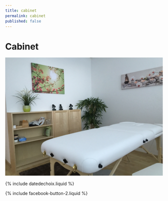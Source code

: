 ```yaml
---
title: cabinet
permalink: cabinet
published: false
---
```


# Cabinet

![](./images/IMG_1821.JPG)

{% include datedechoix.liquid %}

{% include facebook-button-2.liquid %}